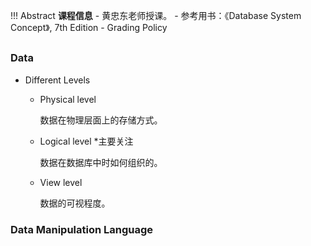 !!! Abstract
    **课程信息**
    - 黄忠东老师授课。
    - 参考用书：《Database System Concept》, 7th Edition
    - Grading Policy
    
## 

### Data

- Different Levels

  - Physical level
  
    数据在物理层面上的存储方式。

  - Logical level \*主要关注
  
    数据在数据库中时如何组织的。

  - View level
  
    数据的可视程度。

### Data Manipulation Language


